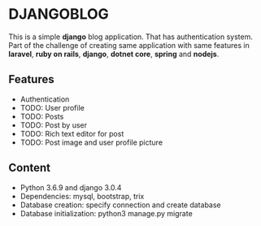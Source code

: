 # DJANGOBLOG
This is a simple **django** blog application. That has authentication system.
Part of the challenge of creating same application with same features in **laravel**, **ruby on rails**, **django**, **dotnet core**, **spring** and **nodejs**.

## Features
* Authentication
* TODO: User profile
* TODO: Posts
* TODO: Post by user
* TODO: Rich text editor for post
* TODO: Post image and user profile picture

## Content

* Python 3.6.9 and django 3.0.4
* Dependencies: mysql, bootstrap, trix
* Database creation: specify connection and create database
* Database initialization: python3 manage.py migrate